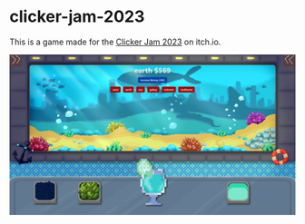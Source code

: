 # clicker-jam-2023

This is a game made for the [Clicker Jam 2023](https://itch.io/jam/clicker-jam-winter-2023) on itch.io.

[![image](./image.png)](https://itch.io/jam/clicker-jam-winter-2023)
